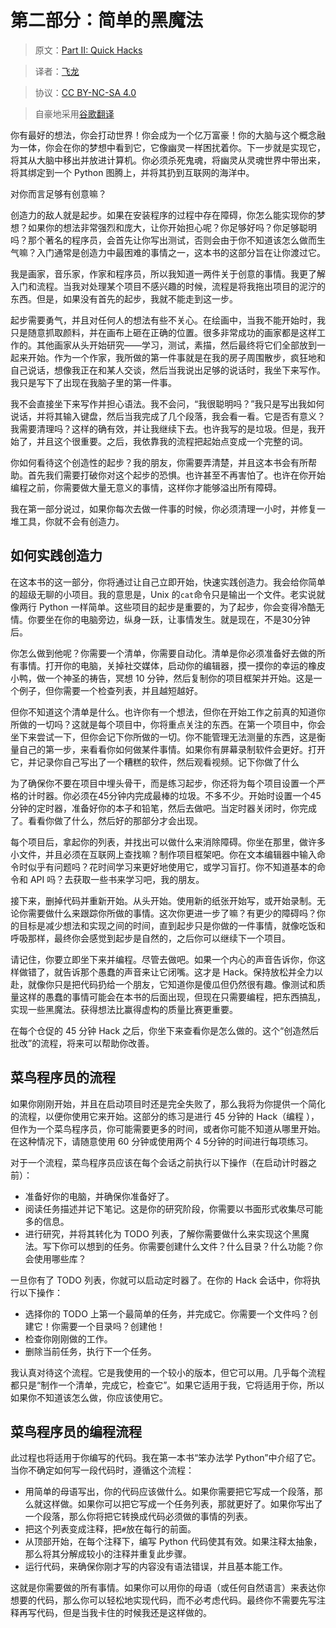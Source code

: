 # 第二部分：简单的黑魔法

> 原文：[Part II: Quick Hacks](https://learncodethehardway.org/more-python-book/part1.html)

> 译者：[飞龙](https://github.com/wizardforcel)

> 协议：[CC BY-NC-SA 4.0](http://creativecommons.org/licenses/by-nc-sa/4.0/)

> 自豪地采用[谷歌翻译](https://translate.google.cn/)

你有最好的想法，你会打动世界！你会成为一个亿万富豪！你的大脑与这个概念融为一体，你会在你的梦想中看到它，它像幽灵一样困扰着你。下一步就是实现它，将其从大脑中移出并放进计算机。你必须杀死鬼魂，将幽灵从灵魂世界中带出来，将其绑定到一个 Python 图腾上，并将其扔到互联网的海洋中。

对你而言足够有创意嘛？

创造力的敌人就是起步。如果在安装程序的过程中存在障碍，你怎么能实现你的梦想？如果你的想法非常强烈和庞大，让你开始担心呢？你足够好吗？你足够聪明吗？那个著名的程序员，会首先让你写出测试，否则会由于你不知道该怎么做而生气嘛？入门通常是创造力中最困难的事情之一，这本书的这部分旨在让你渡过它。

我是画家，音乐家，作家和程序员，所以我知道一两件关于创意的事情。我更了解入门和流程。当我对处理某个项目不感兴趣的时候，流程是将我拖出项目的泥泞的东西。但是，如果没有首先的起步，我就不能走到这一步。

起步需要勇气，并且对任何人的想法有些不关心。在绘画中，当我不能开始时，我只是随意抓取颜料，并在画布上砸在正确的位置。很多非常成功的画家都是这样工作的。其他画家从头开始研究——学习，测试，素描，然后最终将它们全部放到一起来开始。作为一个作家，我所做的第一件事就是在我的房子周围散步，疯狂地和自己说话，想像我正在和某人交谈，然后当我说出足够的说话时，我坐下来写作。我只是写下了出现在我脑子里的第一件事。

我不会直接坐下来写作并担心语法。我不会问，“我很聪明吗？”我只是写出我如何说话，并将其输入键盘，然后当我完成了几个段落，我会看一看。它是否有意义？我需要清理吗？这样的确有效，并让我继续下去。也许我写的是垃圾。但是，我开始了，并且这个很重要。之后，我依靠我的流程把起始点变成一个完整的词。

你如何看待这个创造性的起步？我的朋友，你需要弄清楚，并且这本书会有所帮助。首先我们需要打破你对这个起步的恐惧。也许甚至不再害怕了。也许在你开始编程之前，你需要做大量无意义的事情，这样你才能够溢出所有障碍。

我在第一部分说过，如果你每次去做一件事的时候，你必须清理一小时，并修复一堆工具，你就不会有创造力。

## 如何实践创造力

在这本书的这一部分，你将通过让自己立即开始，快速实践创造力。我会给你简单的超级无聊的小项目。我的意思是，Unix 的`cat`命令只是输出一个文件。老实说就像两行 Python 一样简单。这些项目的起步是重要的，为了起步，你会变得冷酷无情。你要坐在你的电脑旁边，纵身一跃，让事情发生。就是现在，不是30分钟后。

你怎么做到他呢？你需要一个清单，你需要自动化。清单是你必须准备好去做的所有事情。打开你的电脑，关掉社交媒体，启动你的编辑器，摸一摸你的幸运的橡皮小鸭，做一个神圣的祷告，冥想 10 分钟，然后复制你的项目框架并开始。这是一个例子，但你需要一个检查列表，并且越短越好。

但你不知道这个清单是什么。也许你有一个想法，但你在开始工作之前真的知道你所做的一切吗？这就是每个项目中，你将重点关注的东西。在第一个项目中，你会坐下来尝试一下，但你会记下你所做的一切。你不能管理无法测量的东西，这是衡量自己的第一步，来看看你如何做某件事情。如果你有屏幕录制软件会更好。打开它，并记录你自己写出了一个糟糕的软件，然后观看视频。记下你做了什么

为了确保你不要在项目中埋头骨干，而是练习起步，你还将为每个项目设置一个严格的计时器。你必须在45分钟内完成最棒的垃圾。不多不少。开始时设置一个45分钟的定时器，准备好你的本子和铅笔，然后去做吧。当定时器关闭时，你完成了。看看你做了什么，然后好的那部分才会出现。

每个项目后，拿起你的列表，并找出可以做什么来消除障碍。你坐在那里，做许多小文件，并且必须在互联网上查找嘛？制作项目框架吧。你在文本编辑器中输入命令时似乎有问题吗？花时间学习来更好地使用它，或学习盲打。你不知道基本的命令和 API 吗？去获取一些书来学习吧，我的朋友。

接下来，删掉代码并重新开始。从头开始。使用新的纸张开始写，或开始录制。无论你需要做什么来跟踪你所做的事情。这次你更进一步了嘛？有更少的障碍吗？你的目标是减少想法和实现之间的时间，直到起步只是你做的一件事情，就像吃饭和呼吸那样，最终你会感觉到起步是自然的，之后你可以继续下一个项目。

请记住，你要立即坐下来并编程。尽管去做吧。如果一个内心的声音告诉你，你这样做错了，就告诉那个愚蠢的声音来让它闭嘴。这才是 Hack。保持放松并全力以赴，就像你只是把代码扔给一个朋友，它知道你是傻瓜但仍然很有趣。像测试和质量这样的愚蠢的事情可能会在本书的后面出现，但现在只需要编程，把东西搞乱，实现一些黑魔法。获得想法比赢得虚构的质量比赛更重要。

在每个仓促的 45 分钟 Hack 之后，你坐下来查看你是怎么做的。这个“创造然后批改”的流程，将来可以帮助你改善。

## 菜鸟程序员的流程

如果你刚刚开始，并且在启动项目时还是完全失败了，那么我将为你提供一个简化的流程，以便你使用它来开始。这部分的练习是进行 45 分钟的 Hack（编程 ），但作为一个菜鸟程序员，你可能需要更多的时间，或者你可能不知道从哪里开始。在这种情况下，请随意使用 60 分钟或使用两个 4 5分钟的时间进行每项练习。

对于一个流程，菜鸟程序员应该在每个会话之前执行以下操作（在启动计时器之前）：

+   准备好你的电脑，并确保你准备好了。
+   阅读任务描述并记下笔记。这是你的研究阶段，你需要以书面形式收集尽可能多的信息。
+   进行研究，并将其转化为 TODO 列表，了解你需要做什么来实现这个黑魔法。写下你可以想到的任务。你需要创建什么文件？什么目录？什么功能？你会使用哪些库？

一旦你有了 TODO 列表，你就可以启动定时器了。在你的 Hack 会话中，你将执行以下操作：

+   选择你的 TODO 上第一个最简单的任务，并完成它。你需要一个文件吗？创建它！你需要一个目录吗？创建他！
+   检查你刚刚做的工作。
+   删除当前任务，执行下一个任务。

我认真对待这个流程。它是我使用的一个较小的版本，但它可以用。几乎每个流程都只是“制作一个清单，完成它，检查它”。如果它适用于我，它将适用于你，所以如果你不知道该怎么做，你应该使用它。

## 菜鸟程序员的编程流程

此过程也将适用于你编写的代码。我在第一本书“笨办法学 Python”中介绍了它。当你不确定如何写一段代码时，遵循这个流程：

+   用简单的母语写出，你的代码应该做什么。如果你需要把它写成一个段落，那么就这样做。如果你可以把它写成一个任务列表，那就更好了。如果你写出了一个段落，那么你将把它转换成代码必须做的事情的列表。
+   把这个列表变成注释，把`#`放在每行的前面。
+   从顶部开始，在每个注释下，编写 Python 代码使其有效。如果注释太抽象，那么将其分解成较小的注释并重复此步骤。
+   运行代码，来确保你刚才写的内容没有语法错误，并且基本能工作。

这就是你需要做的所有事情。如果你可以用你的母语（或任何自然语言）来表达你想要的代码，那么你可以轻松地实现代码，而不必考虑代码。最终你不需要先写注释再写代码，但是当我卡住的时候我还是这样做的。
